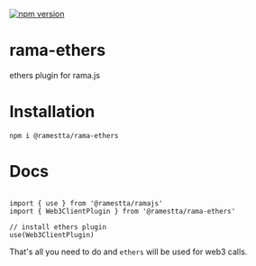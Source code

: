 [![npm version](https://badge.fury.io/js/@ramestta%2Frama-ethers.svg)](https://badge.fury.io/js/@ramestta%2Frama-ethers)
# rama-ethers
ethers plugin for rama.js

# Installation

```
npm i @ramestta/rama-ethers
```
# Docs

```

import { use } from '@ramestta/ramajs'
import { Web3ClientPlugin } from '@ramestta/rama-ethers'

// install ethers plugin
use(Web3ClientPlugin)
```

That's all you need to do and `ethers` will be used for web3 calls.
